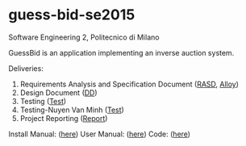 # guess-bid-se2015
Software Engineering 2, Politecnico di Milano

GuessBid is an application implementing an inverse auction system. 

Deliveries:

1. Requirements Analysis and Specification Document ([RASD](/Documentation/RASD_GuessBid.pdf), [Alloy](/Documentation/guessBid.als))
2. Design Document ([DD](/Documentation/DD_GuessBid.pdf))
3. Testing ([Test](/Documentation/Testing_GuessBid.pdf))
4. Testing-Nuyen Van Minh ([Test](/Documentation/AcceptanceTesting.pdf))
5. Project Reporting ([Report](/Documentation/ProjectReporting_GuessBid.pdf))


Install Manual: ([here](/Documentation/InstallManual_GuessBid.pdf))
User Manual: ([here](/Documentation/UserManual_GuessBid.pdf))
Code: ([here](/GuessBid))

